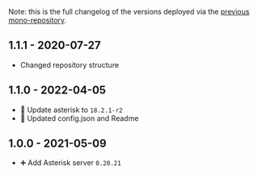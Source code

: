 Note: this is the full changelog of the versions deployed via the [previous mono-repository](https://github.com/Poeschl-HomeAssistant-Addons/repository/tree/41c02f85a6fffb328c21df76ace4e54ad0ee3466).

## 1.1.1 - 2020-07-27

* Changed repository structure

## 1.1.0 - 2022-04-05

* 🔼 Update asterisk to `18.2.1-r2`
* 📝 Updated config.json and Readme

## 1.0.0 - 2021-05-09

* ➕ Add Asterisk server `0.20.21`
